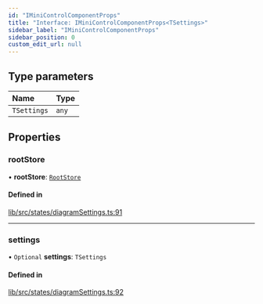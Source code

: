 ```yaml
---
id: "IMiniControlComponentProps"
title: "Interface: IMiniControlComponentProps<TSettings>"
sidebar_label: "IMiniControlComponentProps"
sidebar_position: 0
custom_edit_url: null
---
```


## Type parameters

| Name | Type |
| :------ | :------ |
| `TSettings` | `any` |

## Properties

### rootStore

• **rootStore**: [`RootStore`](../classes/RootStore)

#### Defined in

[lib/src/states/diagramSettings.ts:91](https://github.com/tokarchyn/react-easy-diagram/blob/96a8c28/lib/src/states/diagramSettings.ts#L91)

___

### settings

• `Optional` **settings**: `TSettings`

#### Defined in

[lib/src/states/diagramSettings.ts:92](https://github.com/tokarchyn/react-easy-diagram/blob/96a8c28/lib/src/states/diagramSettings.ts#L92)
